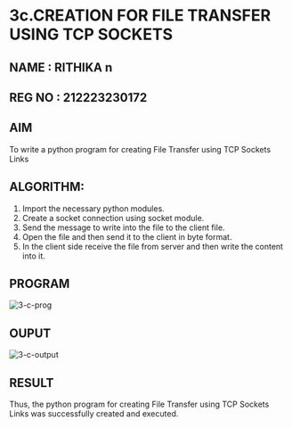 # 3c.CREATION FOR FILE TRANSFER USING TCP SOCKETS

## NAME : RITHIKA n
## REG NO : 212223230172

## AIM
To write a python program for creating File Transfer using TCP Sockets Links
## ALGORITHM:
1. Import the necessary python modules.
2. Create a socket connection using socket module.
3. Send the message to write into the file to the client file.
4. Open the file and then send it to the client in byte format.
5. In the client side receive the file from server and then write the content into it.
## PROGRAM
![3-c-prog](https://github.com/user-attachments/assets/44db9102-5398-48e7-ad86-5233cf7cec22)

## OUPUT
![3-c-output](https://github.com/user-attachments/assets/c18b926f-bd72-485b-944d-7dc2f1cd270a)

## RESULT
Thus, the python program for creating File Transfer using TCP Sockets Links was 
successfully created and executed.

